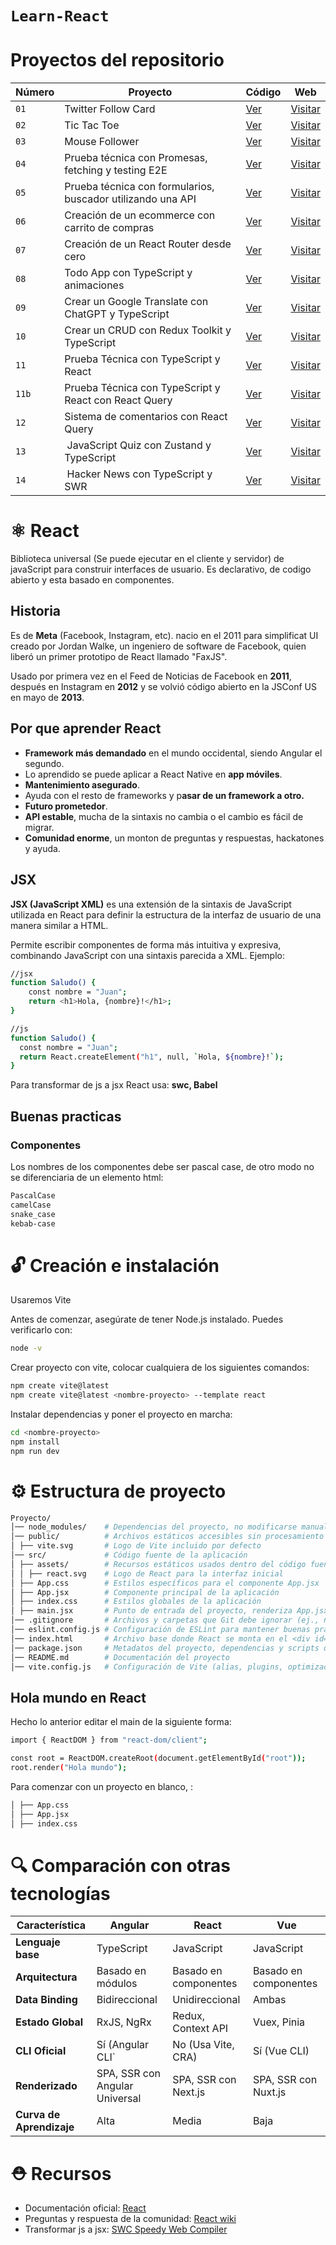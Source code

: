 # `Learn-React`

# Proyectos del repositorio

| Número | Proyecto                                                    | Código                                                          | Web                                       |
| ------ | ----------------------------------------------------------- | --------------------------------------------------------------- | ----------------------------------------- |
| `01`   | Twitter Follow Card                                         | [Ver](projects/01-twitter-follow-card/)                         | [Visitar](https://midu-react-01.surge.sh) |
| `02`   | Tic Tac Toe                                                 | [Ver](projects/02-tic-tac-toe/)                                 | [Visitar](https://midu-react-02.surge.sh) |
| `03`   | Mouse Follower                                              | [Ver](projects/03-mouse-follower)                               | [Visitar](https://midu-react-03.surge.sh) |
| `04`   | Prueba técnica con Promesas, fetching y testing E2E         | [Ver](projects/04-react-prueba-tecnica)                         | [Visitar](https://midu-react-04.surge.sh) |
| `05`   | Prueba técnica con formularios, buscador utilizando una API | [Ver](projects/05-react-buscador-peliculas)                     | [Visitar](https://midu-react-05.surge.sh) |
| `06`   | Creación de un ecommerce con carrito de compras             | [Ver](projects/06-shopping-cart)                                | [Visitar](https://midu-react-06.surge.sh) |
| `07`   | Creación de un React Router desde cero                      | [Ver](projects/07-midu-router)                                  | [Visitar](https://midu-react-07.surge.sh) |
| `08`   | Todo App con TypeScript y animaciones                       | [Ver](projects/08-todo-app-typescript)                          | [Visitar](https://midu-react-08.surge.sh) |
| `09`   | Crear un Google Translate con ChatGPT y TypeScript          | [Ver](projects/09-google-translate-clone/)                      | [Visitar](https://midu-react-09.surge.sh) |
| `10`   | Crear un CRUD con Redux Toolkit y TypeScript                | [Ver](projects/10-crud-redux/)                                  | [Visitar](https://midu-react-10.surge.sh) |
| `11`   | Prueba Técnica con TypeScript y React                       | [Ver](projects/11-typescript-prueba-tecnica/)                   | [Visitar](https://midu-react-11.surge.sh) |
| `11b`  | Prueba Técnica con TypeScript y React con React Query       | [Ver](projects/11b-typescript-prueba-tecnica-with-react-query/) | [Visitar](https://midu-react-11.surge.sh) |
| `12`   | Sistema de comentarios con React Query                      | [Ver](projects/12-comments-react-query)                         | [Visitar](https://midu-react-12.surge.sh) |
| `13`   |  JavaScript Quiz con Zustand y TypeScript                   | [Ver](projects/13-javascript-quiz-con-zustand/)                 | [Visitar](https://midu-react-13.surge.sh) |
| `14`   |  Hacker News con TypeScript y SWR                           | [Ver](projects/14-hacker-news-prueba-tecnica)                   | [Visitar](https://midu-react-14.surge.sh) |

# ⚛️ React

Biblioteca universal (Se puede ejecutar en el cliente y servidor) de javaScript para construir interfaces de usuario. Es declarativo, de codigo abierto y esta basado en componentes.

## Historia

Es de **Meta** (Facebook, Instagram, etc). nacio en el 2011 para simplificat UI creado por Jordan Walke, un ingeniero de software de Facebook, quien liberó un primer prototipo de React llamado "FaxJS".

Usado por primera vez en el Feed de Noticias de Facebook en **2011**, después en Instagram en **2012** y se volvió código abierto en la JSConf US en mayo de **2013**.

## Por que aprender React

- **Framework más demandado** en el mundo occidental, siendo Angular el segundo.
- Lo aprendido se puede aplicar a React Native en **app móviles**.
- **Mantenimiento asegurado**.
- Ayuda con el resto de frameworks y p**asar de un framework a otro.**
- **Futuro prometedor**.
- **API estable**, mucha de la sintaxis no cambia o el cambio es fácil de migrar.
- **Comunidad enorme**, un monton de preguntas y respuestas, hackatones y ayuda.

## JSX

**JSX (JavaScript XML)** es una extensión de la sintaxis de JavaScript utilizada en React para definir la estructura de la interfaz de usuario de una manera similar a HTML.

Permite escribir componentes de forma más intuitiva y expresiva, combinando JavaScript con una sintaxis parecida a XML. Ejemplo:

```bash
//jsx
function Saludo() {
    const nombre = "Juan";
    return <h1>Hola, {nombre}!</h1>;
}
```

```bash
//js
function Saludo() {
  const nombre = "Juan";
  return React.createElement("h1", null, `Hola, ${nombre}!`);
}
```

Para transformar de js a jsx React usa: **swc, Babel**

## Buenas practicas

### Componentes

Los nombres de los componentes debe ser pascal case, de otro modo no se diferenciaria de un elemento html:

```bash
PascalCase
camelCase
snake_case
kebab-case
```

# 🔓 Creación e instalación

Usaremos Vite

Antes de comenzar, asegúrate de tener Node.js instalado. Puedes verificarlo con:

```bash
node -v
```

Crear proyecto con vite, colocar cualquiera de los siguientes comandos:

```bash
npm create vite@latest
npm create vite@latest <nombre-proyecto> --template react
```

Instalar dependencias y poner el proyecto en marcha:

```bash
cd <nombre-proyecto>
npm install
npm run dev
```

# ⚙️ Estructura de proyecto

```bash
Proyecto/
│── node_modules/    # Dependencias del proyecto, no modificarse manualmente
│── public/          # Archivos estáticos accesibles sin procesamiento
│ ├── vite.svg       # Logo de Vite incluido por defecto
│── src/             # Código fuente de la aplicación
│ ├── assets/        # Recursos estáticos usados dentro del código fuente
│ │ ├── react.svg    # Logo de React para la interfaz inicial
│ ├── App.css        # Estilos específicos para el componente App.jsx
│ ├── App.jsx        # Componente principal de la aplicación
│ ├── index.css      # Estilos globales de la aplicación
│ ├── main.jsx       # Punto de entrada del proyecto, renderiza App.jsx en index.html
│── .gitignore       # Archivos y carpetas que Git debe ignorar (ej., node_modules/)
│── eslint.config.js # Configuración de ESLint para mantener buenas prácticas de código
│── index.html       # Archivo base donde React se monta en el <div id="root"></div>
│── package.json     # Metadatos del proyecto, dependencias y scripts de ejecución
│── README.md        # Documentación del proyecto
│── vite.config.js   # Configuración de Vite (alias, plugins, optimización, etc.)
```

## Hola mundo en React

Hecho lo anterior editar el main de la siguiente forma:

```bash
import { ReactDOM } from "react-dom/client";

const root = ReactDOM.createRoot(document.getElementById("root"));
root.render("Hola mundo");
```

Para comenzar con un proyecto en blanco, :

```bash
│ ├── App.css
│ ├── App.jsx
│ ├── index.css
```

# 🔍 Comparación con otras tecnologías

| Característica           | Angular                        | React                 | Vue                   |
| ------------------------ | ------------------------------ | --------------------- | --------------------- |
| **Lenguaje base**        | TypeScript                     | JavaScript            | JavaScript            |
| **Arquitectura**         | Basado en módulos              | Basado en componentes | Basado en componentes |
| **Data Binding**         | Bidireccional                  | Unidireccional        | Ambas                 |
| **Estado Global**        | RxJS, NgRx                     | Redux, Context API    | Vuex, Pinia           |
| **CLI Oficial**          | Sí (Angular CLI`               | No (Usa Vite, CRA)    | Sí (Vue CLI)          |
| **Renderizado**          | SPA, SSR con Angular Universal | SPA, SSR con Next.js  | SPA, SSR con Nuxt.js  |
| **Curva de Aprendizaje** | Alta                           | Media                 | Baja                  |

# ⛑️ Recursos

- Documentación oficial: [React](https://es.react.dev/)
- Preguntas y respuesta de la comunidad: [React wiki](https://www.reactjs.wiki/)
- Transformar js a jsx: [SWC Speedy Web Compiler](https://swc.rs/playground)
